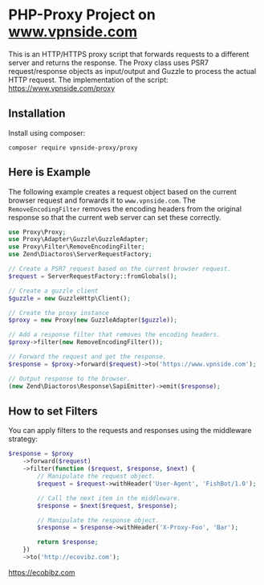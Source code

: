 # PHP-Proxy Project on www.vpnside.com



This is an HTTP/HTTPS proxy script that forwards requests to a different server and returns the response. The Proxy class uses PSR7 request/response objects as input/output and Guzzle to process the actual HTTP request.
The implementation of the script: https://www.vpnside.com/proxy

## Installation

Install using composer:

```
composer require vpnside-proxy/proxy
```

## Here is Example

The following example creates a request object based on the current browser request and forwards it to `www.vpnside.com`. The `RemoveEncodingFilter` removes the encoding headers from the original response so that the current web server can set these correctly.

```php
use Proxy\Proxy;
use Proxy\Adapter\Guzzle\GuzzleAdapter;
use Proxy\Filter\RemoveEncodingFilter;
use Zend\Diactoros\ServerRequestFactory;

// Create a PSR7 request based on the current browser request.
$request = ServerRequestFactory::fromGlobals();

// Create a guzzle client
$guzzle = new GuzzleHttp\Client();

// Create the proxy instance
$proxy = new Proxy(new GuzzleAdapter($guzzle));

// Add a response filter that removes the encoding headers.
$proxy->filter(new RemoveEncodingFilter());

// Forward the request and get the response.
$response = $proxy->forward($request)->to('https://www.vpnside.com');

// Output response to the browser.
(new Zend\Diactoros\Response\SapiEmitter)->emit($response);
```

## How to set Filters

You can apply filters to the requests and responses using the middleware strategy:

```php
$response = $proxy
	->forward($request)
	->filter(function ($request, $response, $next) {
		// Manipulate the request object.
		$request = $request->withHeader('User-Agent', 'FishBot/1.0');

		// Call the next item in the middleware.
		$response = $next($request, $response);

		// Manipulate the response object.
		$response = $response->withHeader('X-Proxy-Foo', 'Bar');

		return $response;
	})
	->to('http://ecovibz.com');
```

https://ecobibz.com
